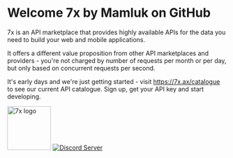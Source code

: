 # Welcome 7x by Mamluk on GitHub

7x is an API marketplace that provides highly available APIs for the data you need to build your web and mobile applications.

It offers a different value proposition from other API marketplaces and providers - you're not charged by number of requests per month 
or per day, but only based on concurrent requests per second.

It's early days and we're just getting started - visit https://7x.ax/catalogue to see our current API catalogue. Sign up, get your API key and start developing.

<a href="https://7x.ax"  target="_blank" title="Visit the 7x website"><img src="https://avatars.githubusercontent.com/u/111727014?s=200&v=4" width="100" alt="7x logo"/></a> 
[![Discord Server](https://img.shields.io/badge/Discord-5865F2?style=for-the-badge&logo=discord&logoColor=white)](https://discord.gg/4ZWx2vRS)


